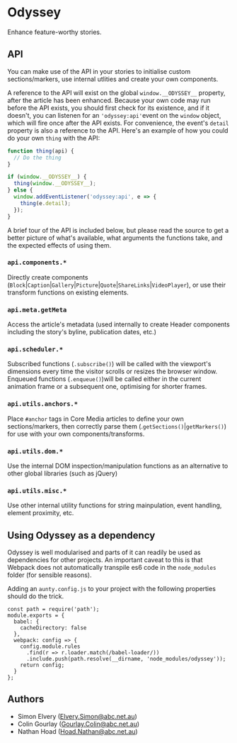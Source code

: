 # Odyssey

Enhance feature-worthy stories.

## API

You can make use of the API in your stories to initialise custom sections/markers, use internal utlities and create your own components.

A reference to the API will exist on the global `window.__ODYSSEY__` property, after the article has been enhanced. Because your own code may run before the API exists, you should first check for its existence, and if it doesn't, you can listenen for an `'odyssey:api'`event on the `window` object, which will fire once after the API exists. For convenience, the event's `detail` property is also a reference to the API. Here's an example of how you could do your own `thing` with the API:

``` js
function thing(api) {
  // Do the thing
}

if (window.__ODYSSEY__) {
  thing(window.__ODYSSEY__);
} else {
  window.addEventListener('odyssey:api', e => {
    thing(e.detail);
  });
}
```

A brief tour of the API is included below, but please read the source to get a better picture of what's available, what arguments the functions take, and the expected effects of using them. 

### `api.components.*`

Directly create components (`Block`|`Caption`|`Gallery`|`Picture`|`Quote`|`ShareLinks`|`VideoPlayer`), or use their transform functions on existing elements.

### `api.meta.getMeta`

Access the article's metadata (used internally to create Header components including the story's byline, publication dates, etc.)

### `api.scheduler.*`

Subscribed functions (`.subscribe()`) will be called with the viewport's dimensions every time the visitor scrolls or resizes the browser window. Enqueued functions (`.enqueue()`)will be called either in the current animation frame or a subsequent one, optimising for shorter frames.

### `api.utils.anchors.*`
 
Place `#anchor` tags in Core Media articles to define your own sections/markers, then correctly parse them (.`getSections()`|`getMarkers()`) for use with your own components/transforms.

### `api.utils.dom.*`
 
Use the internal DOM inspection/manipulation functions as an alternative to other global libraries (such as jQuery)

### `api.utils.misc.*`
 
Use other internal utility functions for string mainpulation, event handling, element proximity, etc.

## Using Odyssey as a dependency

Odyssey is well modularised and parts of it can readily be used as dependencies for other projects. An important caveat to this is that Webpack does not automatically transpile es6 code in the `node_modules` folder (for sensible reasons).

Adding an `aunty.config.js` to your project with the following properties should do the trick.

```
const path = require('path');
module.exports = {
  babel: {
    cacheDirectory: false
  },
  webpack: config => {
    config.module.rules
      .find(r => r.loader.match(/babel-loader/))
      .include.push(path.resolve(__dirname, 'node_modules/odyssey'));
    return config;
  }
};
```

## Authors

- Simon Elvery ([Elvery.Simon@abc.net.au](mailto:Elvery.Simon@abc.net.au))
- Colin Gourlay ([Gourlay.Colin@abc.net.au](mailto:Gourlay.Colin@abc.net.au))
- Nathan Hoad ([Hoad.Nathan@abc.net.au](mailto:Hoad.Nathan@abc.net.au))
